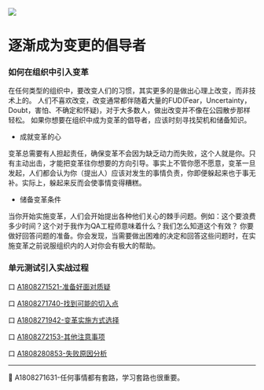 ![](https://shen89s.github.io/resFiles/r3/变革.png)

# 逐渐成为变更的倡导者

### 如何在组织中引入变革

在任何类型的组织中，要改变人们的习惯，其实更多的是做出心理上改变，而非技术上的。
人们不喜欢改变，改变通常都伴随着大量的FUD(Fear，Uncertainty，Doubt，害怕、不确定和怀疑)，对于大多数人，做出改变并不像在公园散步那样轻松。
如果你想要在组织中成为变革的倡导者，应该时刻寻找契机和储备知识。

- 成就变革的心

变革总需要有人担起责任，确保变革不会因为缺乏动力而失败，这个人就是你。只有主动出击，才能把变革往你想要的方向引导。事实上不管你愿不愿意，变革一旦发起，人们都会认为你（提出人）应该对发生的事情负责，你即便躲起来也于事无补。实际上，躲起来反而会使事情变得糟糕。

- 储备变革条件

当你开始实施变革，人们会开始提出各种他们关心的棘手问题。例如：这个要浪费多少时间？这个对于我作为QA工程师意味着什么？我们怎么知道这个有效？
你要做好回答问题的准备。你会发现，当需要做出困难的决定和回答这些问题时，在实施变革之前说服组织内的人对你会有极大的帮助。


### 单元测试引入实战过程

口  [A1808271521-准备好面对质疑](books/逐渐成为变革的倡导者-准备好面对质疑.md)   

口  [A1808271740-找到可能的切入点](books/逐渐成为变革的倡导者-找到可能的切入点.md)   

口  [A1808271942-变革实施方式选择](books/逐渐成为变革的倡导者-变革实施方式选择.md)   

口  [A1808272153-其他注意事项](books/逐渐成为变革的倡导者-其他注意事项.md)   

口  [A1808280853-失败原因分析](books/逐渐成为变革的倡导者-失败原因分析.md)   

* * *
:bell: A1808271631-任何事情都有套路，学习套路也很重要。

